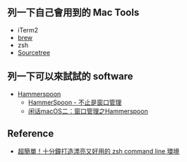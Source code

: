 ## 列一下自己會用到的 Mac Tools
  * iTerm2
  * [brew](https://brew.sh/index_zh-tw)
  * zsh
  * [Sourcetree](https://www.sourcetreeapp.com/)

## 列一下可以來試試的 software
  * [Hammerspoon](https://www.hammerspoon.org/)
    * [HammerSpoon - 不止是窗口管理](https://www.jianshu.com/p/e9d0e82d901d)
    * [闲话macOS二：窗口管理之Hammerspoon](https://jeoygin.org/2017/12/10/customize-macOS-2/)

## Reference
  * [超簡單！十分鐘打造漂亮又好用的 zsh command line 環境](https://medium.com/statementdog-engineering/prettify-your-zsh-command-line-prompt-3ca2acc967f)
